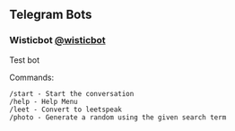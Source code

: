 ## Telegram Bots

### Wisticbot [@wisticbot](https://t.me/wisticbot)

Test bot 

Commands:
```
/start - Start the conversation
/help - Help Menu
/leet - Convert to leetspeak
/photo - Generate a random using the given search term
```
